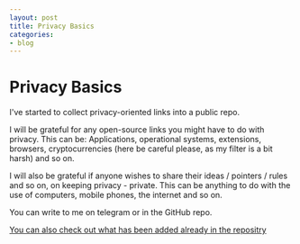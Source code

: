 ```yaml
---
layout: post
title: Privacy Basics
categories:
- blog
---
```


# Privacy Basics

I've started to collect privacy-oriented links into a public repo.

I will be grateful for any open-source links you might have to do with privacy. This can be:
Applications, operational systems, extensions, browsers, cryptocurrencies (here be careful please, as my filter is a bit harsh) and so on.

I will also be grateful if anyone wishes to share their ideas / pointers / rules and so on, on keeping privacy - private. This can be anything to do with the use of computers, mobile phones, the internet and so on.

You can write to me on telegram or in the GitHub repo.

[You can also check out what has been added already in the repositry](https://github.com/serejandmyself/Privacy-Basics)

